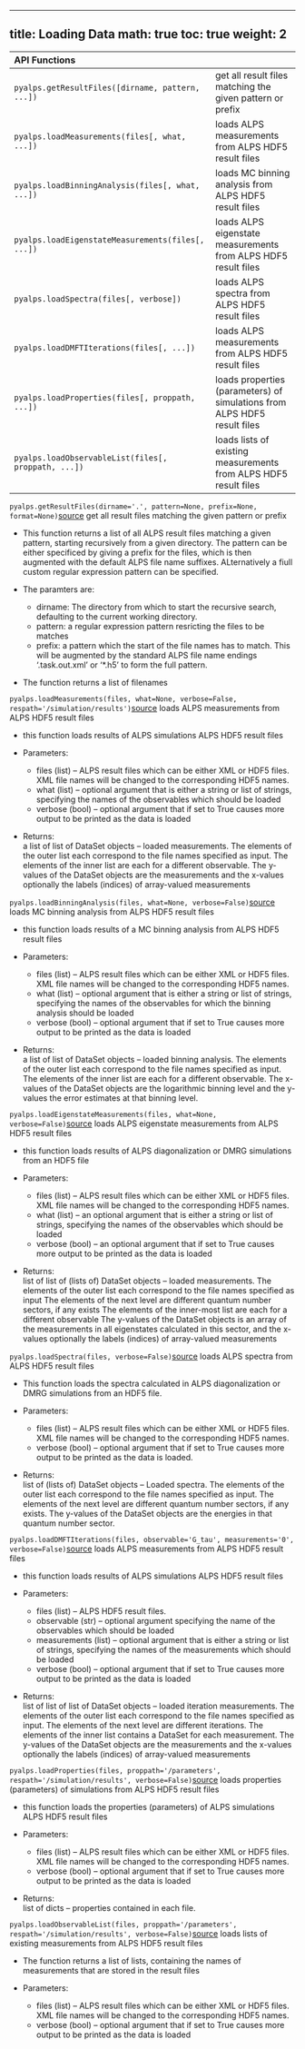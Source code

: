 
---
title: Loading Data
math: true
toc: true
weight: 2
---

| **API Functions** |       |
| :---------------- | :---- |
| `pyalps.getResultFiles([dirname, pattern, ...])`  |  get all result files matching the given pattern or prefix |
| `pyalps.loadMeasurements(files[, what, ...])`  |  loads ALPS measurements from ALPS HDF5 result files |
| `pyalps.loadBinningAnalysis(files[, what, ...])`  |  loads MC binning analysis from ALPS HDF5 result files |
| `pyalps.loadEigenstateMeasurements(files[, ...])`  |  loads ALPS eigenstate measurements from ALPS HDF5 result files |
| `pyalps.loadSpectra(files[, verbose])`  |  loads ALPS spectra from ALPS HDF5 result files |
| `pyalps.loadDMFTIterations(files[, ...])`  |  loads ALPS measurements from ALPS HDF5 result files |
| `pyalps.loadProperties(files[, proppath, ...])`   | loads properties (parameters) of simulations from ALPS HDF5 result files |
| `pyalps.loadObservableList(files[, proppath, ...])`  |  loads lists of existing measurements from ALPS HDF5 result files |


`pyalps.getResultFiles(dirname='.', pattern=None, prefix=None, format=None)`[source](../../pythonapi/sourcetools#pyalpsgetresultfiles)
get all result files matching the given pattern or prefix

- This function returns a list of all ALPS result files matching a given pattern, starting recursively from a given directory. The pattern can be either specificed by giving a prefix for the files, which is then augmented with the default ALPS file name suffixes. ALternatively a fiull custom regular expression pattern can be specified.

- The paramters are:

   - dirname: The directory from which to start the recursive search, defaulting to the current working directory. 
   - pattern: a regular expression pattern resricting the files to be matches 
   - prefix: a pattern which the start of the file names has to match. This will be augmented by the standard ALPS file name endings ‘.task.out.xml’ or ‘\*.h5’ to form the full pattern.

- The function returns a list of filenames


`pyalps.loadMeasurements(files, what=None, verbose=False, respath='/simulation/results')`[source](../../pythonapi/sourceload#pyalpsloadmeasurements)
loads ALPS measurements from ALPS HDF5 result files

- this function loads results of ALPS simulations ALPS HDF5 result files

- Parameters:    
   - files (list) – ALPS result files which can be either XML or HDF5 files. XML file names will be changed to the corresponding HDF5 names.
   - what (list) – optional argument that is either a string or list of strings, specifying the names of the observables which should be loaded
   - verbose (bool) – optional argument that if set to True causes more output to be printed as the data is loaded
- Returns:    
  a list of list of DataSet objects – loaded measurements. The elements of the outer list each correspond to the file names specified as input. The elements of the inner list are each for a different observable. The y-values of the DataSet objects are the measurements and the x-values optionally the labels (indices) of array-valued measurements

`pyalps.loadBinningAnalysis(files, what=None, verbose=False)`[source](../../pythonapi/sourceload#pyalpsloadbinninganalysis)
loads MC binning analysis from ALPS HDF5 result files

- this function loads results of a MC binning analysis from ALPS HDF5 result files

- Parameters:    
   - files (list) – ALPS result files which can be either XML or HDF5 files. XML file names will be changed to the corresponding HDF5 names.
   - what (list) – optional argument that is either a string or list of strings, specifying the names of the observables for which the binning analysis should be loaded
   - verbose (bool) – optional argument that if set to True causes more output to be printed as the data is loaded
   
- Returns:    
  a list of list of DataSet objects – loaded binning analysis. The elements of the outer list each correspond to the file names specified as input. The elements of the inner list are each for a different observable. The x-values of the DataSet objects are the logarithmic binning level and the y-values the error estimates at that binning level.

`pyalps.loadEigenstateMeasurements(files, what=None, verbose=False)`[source](../../pythonapi/sourceload#pyalpsloadeigenstatemeasurements)
loads ALPS eigenstate measurements from ALPS HDF5 result files

- this function loads results of ALPS diagonalization or DMRG simulations from an HDF5 file

- Parameters:    
   - files (list) – ALPS result files which can be either XML or HDF5 files. XML file names will be changed to the corresponding HDF5 names.
   - what (list) – an optional argument that is either a string or list of strings, specifying the names of the observables which should be loaded
   - verbose (bool) – an optional argument that if set to True causes more output to be printed as the data is loaded

- Returns:    
   list of list of (lists of) DataSet objects – loaded measurements. The elements of the outer list each correspond to the file names specified as input The elements of the next level are different quantum number sectors, if any exists The elements of the inner-most list are each for a different observable The y-values of the DataSet objects is an array of the measurements in all eigenstates calculated in this sector, and the x-values optionally the labels (indices) of array-valued measurements

`pyalps.loadSpectra(files, verbose=False)`[source](../../pythonapi/sourceload#pyalpsloadspectra)
loads ALPS spectra from ALPS HDF5 result files

- This function loads the spectra calculated in ALPS diagonalization or DMRG simulations from an HDF5 file.

- Parameters:    
   - files (list) – ALPS result files which can be either XML or HDF5 files. XML file names will be changed to the corresponding HDF5 names.
   - verbose (bool) – optional argument that if set to True causes more output to be printed as the data is loaded.
- Returns:    
   list of (lists of) DataSet objects – Loaded spectra. The elements of the outer list each correspond to the file names specified as input. The elements of the next level are different quantum number sectors, if any exists. The y-values of the DataSet objects are the energies in that quantum number sector.

`pyalps.loadDMFTIterations(files, observable='G_tau', measurements='0', verbose=False)`[source](../../pythonapi/sourceload#pyalpsloaddmftiterations)
loads ALPS measurements from ALPS HDF5 result files

- this function loads results of ALPS simulations ALPS HDF5 result files

- Parameters:    
   - files (list) – ALPS HDF5 result files.
   - observable (str) – optional argument specifying the name of the observables which should be loaded
   - measurements (list) – optional argument that is either a string or list of strings, specifying the names of the measurements which should be loaded
   - verbose (bool) – optional argument that if set to True causes more output to be printed as the data is loaded
- Returns:    
   list of list of list of DataSet objects – loaded iteration measurements. The elements of the outer list each correspond to the file names specified as input. The elements of the next level are different iterations. The elements of the inner list contains a DataSet for each measurement. The y-values of the DataSet objects are the measurements and the x-values optionally the labels (indices) of array-valued measurements

`pyalps.loadProperties(files, proppath='/parameters', respath='/simulation/results', verbose=False)`[source](../../pythonapi/sourceload#pyalpsloadproperties)
 loads properties (parameters) of simulations from ALPS HDF5 result files

- this function loads the properties (parameters) of ALPS simulations ALPS HDF5 result files

- Parameters:    
   - files (list) – ALPS result files which can be either XML or HDF5 files. XML file names will be changed to the corresponding HDF5 names.
   - verbose (bool) – optional argument that if set to True causes more output to be printed as the data is loaded
- Returns:    
   list of dicts – properties contained in each file.

`pyalps.loadObservableList(files, proppath='/parameters', respath='/simulation/results', verbose=False)`[source](../../pythonapi/sourceload#pyalpsloadobservablelist)
loads lists of existing measurements from ALPS HDF5 result files

- The function returns a list of lists, containing the names of measurements that are stored in the result files

- Parameters:    
   - files (list) – ALPS result files which can be either XML or HDF5 files. XML file names will be changed to the corresponding HDF5 names.
   - verbose (bool) – optional argument that if set to True causes more output to be printed as the data is loaded
